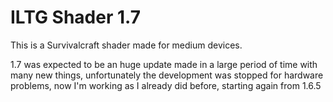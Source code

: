 # ILTG Shader 1.7
This is a Survivalcraft shader made for medium devices.

1.7 was expected to be an huge update made in a large period of time with many new things, unfortunately the development was stopped for hardware problems, now I'm working as I already did before, starting again from 1.6.5